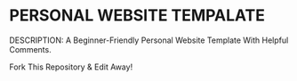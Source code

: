 # PERSONAL WEBSITE TEMPALATE

DESCRIPTION: A Beginner-Friendly Personal Website Template With Helpful Comments.

Fork This Repository & Edit Away!
   
